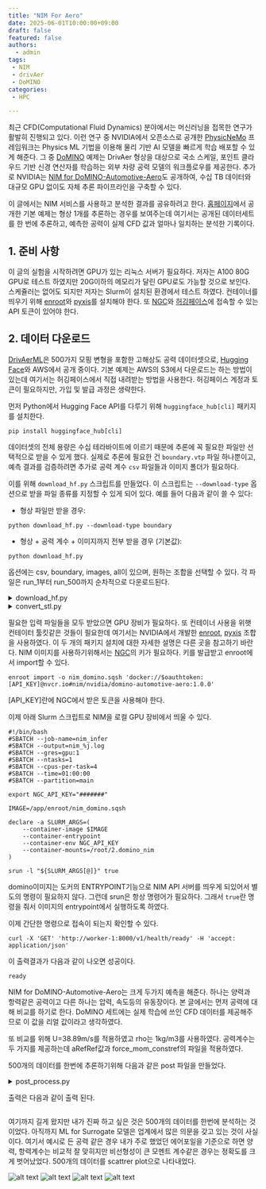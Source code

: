 ```yaml
---
title: "NIM For Aero"
date: 2025-06-01T10:00:00+09:00
draft: false
featured: false
authors:
  - admin
tags: 
 - NIM
 - drivAer
 - DoMINO
categories:
 - HPC

---
```


최근 CFD(Computational Fluid Dynamics) 분야에서는 머신러닝을 접목한 연구가 활발히 진행되고 있다. 이런 연구 중 NVIDIA에서 오픈소스로 공개한 [PhysicNeMo](https://github.com/NVIDIA/physicsnemo) 프레임워크는 Physics ML 기법을 이용해 물리 기반 AI 모델을 빠르게 학습 배포할 수 있게 해준다. 그 중 [DoMINO](https://docs.nvidia.com/deeplearning/physicsnemo/physicsnemo-core/examples/cfd/external_aerodynamics/domino/readme.html) 예제는 DrivAer 형상을 대상으로 국소 스케일, 포인트 클라우드 기반 신경 연산자를 학습하는 외부 차량 공력 모델의 워크플로우를 제공한다. 추가로 NVIDIA는 [NIM for DoMINO-Automotive-Aero](https://docs.nvidia.com/nim/physicsnemo/domino-automotive-aero/latest/overview.html)도 공개하여, 수십 TB 데이터와 대규모 GPU 없이도 자체 추론 파이프라인을 구축할 수 있다.

이 글에서는 NIM 서비스를 사용하고 분석한 결과를 공유하려고 한다. [홈페이지](https://docs.nvidia.com/nim/physicsnemo/domino-automotive-aero/latest/overview.html)에서 공개한 기본 예제는 형상 1개를 추론하는 경우를 보여주는데 여기서는 공개된 데이터세트를 한 번에 추론하고, 예측한 공력이 실제 CFD 값과 얼마나 일치하는 분석한 기록이다.

## 1. 준비 사항
이 글의 실험을 시작하려면 GPU가 있는 리눅스 서버가 필요하다. 저자는 A100 80G GPU로 테스트 하였지만 20G이하의 메모리가 달린 GPU로도 가능할 것으로 보인다. 스케쥴러는 없어도 되지만 저자는 Slurm이 설치된 환경에서 테스트 하였다. 컨테이너를 띄우기 위해 [enroot](https://github.com/NVIDIA/enroot)와 [pyxis](https://github.com/NVIDIA/pyxis)를 설치해야 한다. 또 [NGC](https://catalog.ngc.nvidia.com)와 [허깅페이스](https://huggingface.co)에 접속할 수 있는 API 토큰이 있어야 한다.



## 2. 데이터 다운로드
[DrivAerML](https://caemldatasets.org/drivaerml/)은 500가지 모핑 변형을 포함한 고해상도 공력 데이터셋으로, [Hugging Face](https://huggingface.co/datasets/neashton/drivaerml)와 AWS에서 공개 중이다. 기본 예제는 AWS의 S3에서 다운로드는 하는 방법이 있는데 여기서는 허깅페이스에서 직접 내려받는 방법을 사용한다. 허깅페이스 계정과 토큰이 필요하지만, 가입 및 발급 과정은 생략한다. 

먼저 Python에서 Hugging Face API를 다루기 위해 `huggingface_hub[cli]` 패키지를 설치한다.

```
pip install huggingface_hub[cli]
```

데이터셋의 전체 용량은 수십 테라바이트에 이르기 때문에 추론에 꼭 필요한 파일만 선택적으로 받을 수 있게 했다. 실제로 추론에 필요한 건 `boundary.vtp` 파일 하나뿐이고, 예측 결과를 검증하려면 추가로 공력 계수 `csv` 파일들과 이미지 폴더가 필요하다.

이를 위해 `download_hf.py` 스크립트를 만들었다. 이 스크립트는 `--download-type` 옵션으로 받을 파일 종류를 지정할 수 있게 되어 있다. 예를 들어 다음과 같이 쓸 수 있다:


- 형상 파일만 받을 경우:
```
python download_hf.py --download-type boundary
```

- 형상 + 공력 계수 + 이미지까지 전부 받을 경우 (기본값):
```
python download_hf.py
```

옵션에는 csv, boundary, images, all이 있으며, 원하는 조합을 선택할 수 있다. 각 파일은 run_1부터 run_500까지 순차적으로 다운로드된다. 

<details>
<summary>download_hf.py</summary>

```python
import argparse
from huggingface_hub import HfApi, hf_hub_download
import os

# Configuration
REPO_ID    = "neashton/drivaerml"
REPO_TYPE  = "dataset"
HF_TOKEN   = ""
LOCAL_DIR  = "./drivAer_data_full"
RUN_RANGE  = range(1, 501)
CSV_PREFIXES = [
    "force_mom_",
    "force_mom_constref_",
    "geo_parameters_",
    "geo_ref_",
]

def download_csv(run_dir, index):
    for prefix in CSV_PREFIXES:
        filename = f"{run_dir}/{prefix}{index}.csv"
        try:
            print(f"[CSV] {filename}")
            hf_hub_download(
                repo_id   = REPO_ID,
                repo_type = REPO_TYPE,
                filename  = filename,
                local_dir = LOCAL_DIR,
                token     = HF_TOKEN,
            )
        except Exception:
            print(f"    skip CSV: {filename}")

def download_boundary(run_dir, index):
    filename = f"{run_dir}/boundary_{index}.vtp"
    try:
        print(f"[VTP] {filename}")
        hf_hub_download(
            repo_id   = REPO_ID,
            repo_type = REPO_TYPE,
            filename  = filename,
            local_dir = LOCAL_DIR,
            token     = HF_TOKEN,
        )
    except Exception:
        print(f"    skip VTP: {filename}")

def download_images(run_dir):
    api = HfApi(token=HF_TOKEN)
    try:
        tree = api.list_repo_tree(
            repo_id   = REPO_ID,
            repo_type = REPO_TYPE,
            path_in_repo = f"{run_dir}/images",
        )
    except Exception as e:
        print(f"    skip images listing: {e}")
        return

    for entry in tree:
        path = entry.path if hasattr(entry, "path") else entry["path"]
        try:
            print(f"[IMG] {path}")
            hf_hub_download(
                repo_id   = REPO_ID,
                repo_type = REPO_TYPE,
                filename  = path,
                local_dir = LOCAL_DIR,
                token     = HF_TOKEN,
            )
        except Exception:
            print(f"    skip IMG: {path}")

def main():
    parser = argparse.ArgumentParser()
    parser.add_argument(
        "--download-type",
        choices=["csv", "boundary", "images", "all"],
        default="all",
    )
    args = parser.parse_args()
    do_csv      = args.download_type in ("csv", "all")
    do_boundary = args.download_type in ("boundary", "all")
    do_images   = args.download_type in ("images", "all")

    os.makedirs(LOCAL_DIR, exist_ok=True)

    for i in RUN_RANGE:
        run_dir = f"run_{i}"
        print(f"\nProcessing {run_dir}")

        if do_csv:
            download_csv(run_dir, i)

        if do_boundary:
            download_boundary(run_dir, i)

        if do_images:
            download_images(run_dir)

    print("\nAll done.")

if __name__ == "__main__":
    main()
```

</details>





<details>
<summary>convert_stl.py</summary>

```python
#!/usr/bin/env python3
import os
import trimesh

INPUT_ROOT = 'drivAer_data_full'
OUTPUT_DIR = 'drivAer_single_solid_stls'
os.makedirs(OUTPUT_DIR, exist_ok=True)

for i in range(1, 101):
    run_dir = f"run_{i}"
    input_path = os.path.join(INPUT_ROOT, run_dir, f"drivaer_{i}.stl")
    output_path = os.path.join(OUTPUT_DIR, run_dir, f"drivaer_{i}_single_solid.stl")
    os.makedirs(os.path.dirname(output_path), exist_ok=True)
    if os.path.isfile(output_path):
        print(f"[SKIP] Already processed: {output_path}")
        continue

    if not os.path.isfile(input_path):
        print(f"[SKIP] Input STL not found: {input_path}")
        continue

    mesh = trimesh.load_mesh(input_path)
    if isinstance(mesh, trimesh.Scene):
        mesh = trimesh.util.concatenate(list(mesh.geometry.values()))

    mesh.export(output_path)
    print(f"[OK] Saved: {output_path}")
```

</details>

필요한 입력 파일들을 모두 받았으면 GPU 장비가 필요하다. 또 컨테이너 사용을 위햇 컨테이터 툴킷같은 것들이 필요한데 여기서는 NVIDIA에서 개발한 [enroot](https://github.com/NVIDIA/enroot), [pyxis](https://github.com/NVIDIA/pyxis) 조합을 사용하였다. 이 두 개의 패키지 설치에 대한 자세한 설명은 다른 곳을 참고하기 바란다. 
NIM 이미지를 사용하기위해서는 [NGC](https://catalog.ngc.nvidia.com)의 키가 필요하다. 키를 발급받고 enroot에서 import할 수 있다.

```
enroot import -o nim_domino.sqsh 'docker://$oauthtoken:[API_KEY]@nvcr.io#nim/nvidia/domino-automotive-aero:1.0.0' 
```

[API_KEY]란에 NGC에서 받은 토큰을 사용해야 한다.  

이제 아래 Slurm 스크립트로 NIM을 로컬 GPU 장비에서 띄울 수 있다. 

```
#!/bin/bash
#SBATCH --job-name=nim_infer
#SBATCH --output=nim_%j.log
#SBATCH --gres=gpu:1
#SBATCH --ntasks=1
#SBATCH --cpus-per-task=4
#SBATCH --time=01:00:00
#SBATCH --partition=main

export NGC_API_KEY="#######"

IMAGE=/app/enroot/nim_domino.sqsh

declare -a SLURM_ARGS=(
    --container-image $IMAGE
    --container-entrypoint
    --container-env NGC_API_KEY
    --container-mounts=/root/2.domino_nim
)

srun -l "${SLURM_ARGS[@]}" true
```

domino이미지는 도커의 ENTRYPOINT기능으로 NIM API 서버를 띄우게 되있어서 별도의 명령이 필요하지 않다. 그런데 srun은 항상 명령어가 필요하다. 그래서 `true`란 명령을 줘서 이미지의 entrypoint에서 실행하도록 하였다. 

이제 간단한 명령으로 접속이 되는지 확인할 수 있다.

```
curl -X 'GET' 'http://worker-1:8000/v1/health/ready' -H 'accept: application/json' 
```

이 출력결과가 다음과 같이 나오면 성공이다. 

```
ready
```


NIM for DoMINO-Automotive-Aero는 크게 두가지 예측을 해준다. 하나는 양력과 항력같은 공력이고 다른 하나는 압력, 속도등의 유동장이다. 본 글에서는 먼저 공력에 대해 비교를 하기로 한다. DoMINO 세트에는 실제 학습에 쓰인 CFD 데이터를 제공해주므로 이 값을 리얼 값이라고 생각하였다.

또 비교를 위해 U=38.89m/s를 적용하였고 rho는 1kg/m3를 사용하였다. 공력계수는 두 가지를 제공하는데 aRefRef값과 force_mom_constref의 파일을 적용하였다.

500개의 데이터를 한번에 추론하기위해 다음과 같은 post 파일을 만들었다.


<details>
<summary>post_process.py</summary>

```
import numpy as np
import pandas as pd

# --- ▒~D▒▒| ~U ---
URL         = "http://worker-1:8000/v1/infer"                # ▒~T▒|  API ▒~W~T▒~S~\▒~O▒▒~]▒▒~J▒
STREAM_VEL  = 38.89                                            # ▒~\| ▒~F~M (m/s)
RHO         = 1.0                                             # ▒~\| 체 ▒~@▒~O~D (kg/m^3), ▒~U~D▒~Z~T▒~K~\ ▒~H~X▒| ~U
STL_DIR     = "./drivAer_single_solid_stls"               # STL ▒~L~L▒~]▒ ▒~O▒▒~M~T
DATA_DIR    = "./drivAer_data_full"                         # CSV ▒~L~L▒~]▒▒~S▒▒~]▒ ▒~^~H▒~J~T ▒~\▒~C~A▒~\~D ▒~O▒▒~M~T
RUN_START   = 1                                               # ▒~K~\▒~^~Q run
RUN_END     = 100                                             # ▒~E▒~L run

results = []

for i in range(RUN_START, RUN_END+1):
    run_name = f"run_{i}"
    stl_path = os.path.join(STL_DIR, run_name, f"drivaer_{i}_single_solid.stl")

    if not os.path.exists(stl_path):
        print(f"[SKIP] STL not found for run_{i}: {stl_path}")
        continue

    # --- API ▒~X▒▒~\ ---
    files = {"design_stl": (os.path.basename(stl_path), open(stl_path, "rb"))}
    data = {
        "stream_velocity": str(STREAM_VEL),
        "stencil_size":    "1",
        "point_cloud_size": "500000",
    }
    try:
        r = httpx.post(URL, files=files, data=data, timeout=120.0)
        r.raise_for_status()
    except Exception as e:
        print(f"[ERROR] API failed for run_{i}: {e}")
        continue

    # --- 결과 ▒~]▒기 ---
    with np.load(io.BytesIO(r.content)) as npz:
        output = {key: npz[key] for key in npz.files}

    # ▒~B▒ ▒~]▒▒~D▒~W~P ▒~T▒▒~]▒ ▒| ~A▒| ~H▒~^~H ▒~H~X▒| ~U▒~U~X▒~D▒▒~Z~T
    drag = output.get("drag_force")
    lift = output.get("lift_force")

    # --- 참조▒~R ▒~\▒~S~\ ---
    geo_csv   = os.path.join(DATA_DIR, run_name, f"geo_ref_{i}.csv")
    force_csv = os.path.join(DATA_DIR, run_name, f"force_mom_constref_{i}.csv")

    try:
        geo_df   = pd.read_csv(geo_csv)
        force_df = pd.read_csv(force_csv)
    except Exception as e:
        print(f"[SKIP] CSV not found for run_{i}: {e}")
        continue

    # aRef 칼▒~_▒▒~]~D 기▒~@ 면▒| ~A▒~\▒▒~\ ▒~B▒▒~Z▒
    aRef     = float(geo_df.loc[0, "aRefRef"])
    Cd_ref   = float(force_df.loc[0, "Cd"])
    Cl_ref   = float(force_df.loc[0, "Cl"])

    # --- ▒~D▒~H~X ▒~D▒~B▒ ---
    q_inf   = 0.5 * RHO * STREAM_VEL**2
    Cd_pred = drag / (q_inf * aRef)
    Cl_pred = lift / (q_inf * aRef)

    results.append({
        "run":      i,
        "Cd_pred":  Cd_pred,
        "Cd_ref":   Cd_ref,
        "Cl_pred":  Cl_pred,
        "Cl_ref":   Cl_ref,
    })
    print(f"[OK] run_{i}: Cd_pred={Cd_pred:.4f}, Cd_ref={Cd_ref:.4f}, Cl_pred={Cl_pred:.4f}, Cl_ref={Cl_ref:.4f}")

# --- 결과 ▒~\▒| ▒ ---
if results:
    df = pd.DataFrame(results)
    out_csv = "summary_coefficients.csv"
    df.to_csv(out_csv, index=False)
    print(f"\nComplete! Results saved to {out_csv}")
else:
    print("No results to save.")
```

</details>


출력은 다음과 같이 출력 된다.
```

```


여기까지 길게 왔지만 내가 진짜 하고 싶은 것은 500개의 데이터를 한번에 분석하는 것이었다. 아직까지 ML for Surrogate 모델은 업계에서 많은 의문을 갖고 있는 것이 사실이다. 여기서 예시로 든 공력 같은 경우 내가 주로 했었던 에어포일을 기준으로 하면 양력, 항력계수는 비교적 잘 맞히지만 비선형성이 큰 모멘트 계수같은 경우는 정확도를 크게 벗어났었다. 
500개의 데이터를 scattrer plot으로 나타내었다. 

![alt text](Cd_scatter.png)
![alt text](Cl_scatter.png)
![alt text](Cd_error_hist.png)
![alt text](Cl_error_hist.png)






